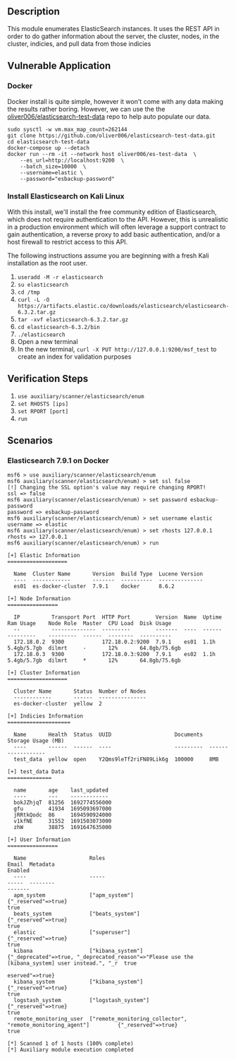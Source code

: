 ## Description
This module enumerates ElasticSearch instances. It uses the REST API
in order to do gather information about the server, the cluster, nodes,
in the cluster, indicies, and pull data from those indicies

## Vulnerable Application

### Docker

Docker install is quite simple, however it won't come with any data making the results rather boring.
However, we can use the the [oliver006/elasticsearch-test-data](https://github.com/oliver006/elasticsearch-test-data)
repo to help auto populate our data.

```
sudo sysctl -w vm.max_map_count=262144
git clone https://github.com/oliver006/elasticsearch-test-data.git
cd elasticsearch-test-data
docker-compose up --detach
docker run --rm -it --network host oliver006/es-test-data  \
    --es_url=http://localhost:9200  \
    --batch_size=10000  \
    --username=elastic \
    --password="esbackup-password"
```


### Install Elasticsearch on Kali Linux
With this install, we'll install the free community edition of Elasticsearch, which does not require authentication to the API. However, this is unrealistic in a production environment which will often leverage a support contract to gain authentication, a reverse proxy to add basic authentication, and/or a host firewall to restrict access to this API.

The following instructions assume you are beginning with a fresh Kali installation as the root user.

1. `useradd -M -r elasticsearch`
2. `su elasticsearch`
3. `cd /tmp`
4. `curl -L -O https://artifacts.elastic.co/downloads/elasticsearch/elasticsearch-6.3.2.tar.gz`
5. `tar -xvf elasticsearch-6.3.2.tar.gz`
6. `cd elasticsearch-6.3.2/bin`
7. `./elasticsearch`
8. Open a new terminal
9. In the new terminal, `curl -X PUT http://127.0.0.1:9200/msf_test` to create an index for validation purposes

## Verification Steps
1. `use auxiliary/scanner/elasticsearch/enum`
2. `set RHOSTS [ips]`
3. `set RPORT [port]`
4. `run`


## Scenarios
### Elasticsearch 7.9.1 on Docker
```
msf6 > use auxiliary/scanner/elasticsearch/enum
msf6 auxiliary(scanner/elasticsearch/enum) > set ssl false
[!] Changing the SSL option's value may require changing RPORT!
ssl => false
msf6 auxiliary(scanner/elasticsearch/enum) > set password esbackup-password
password => esbackup-password
msf6 auxiliary(scanner/elasticsearch/enum) > set username elastic
username => elastic
msf6 auxiliary(scanner/elasticsearch/enum) > set rhosts 127.0.0.1
rhosts => 127.0.0.1
msf6 auxiliary(scanner/elasticsearch/enum) > run

[+] Elastic Information
===================

  Name  Cluster Name       Version  Build Type  Lucene Version
  ----  ------------       -------  ----------  --------------
  es01  es-docker-cluster  7.9.1    docker      8.6.2

[+] Node Information
================

  IP          Transport Port  HTTP Port        Version  Name  Uptime  Ram Usage    Node Role  Master  CPU Load  Disk Usage
  --          --------------  ---------        -------  ----  ------  ---------    ---------  ------  --------  ----------
  172.18.0.2  9300            172.18.0.2:9200  7.9.1    es01  1.1h    5.4gb/5.7gb  dilmrt     -       12%       64.8gb/75.6gb
  172.18.0.3  9300            172.18.0.3:9200  7.9.1    es02  1.1h    5.4gb/5.7gb  dilmrt     *       12%       64.8gb/75.6gb

[+] Cluster Information
===================

  Cluster Name       Status  Number of Nodes
  ------------       ------  ---------------
  es-docker-cluster  yellow  2

[+] Indicies Information
====================

  Name       Health  Status  UUID                    Documents  Storage Usage (MB)
  ----       ------  ------  ----                    ---------  ------------------
  test_data  yellow  open    Y2Qms9leTf2riFN89Lik6g  100000     8MB

[+] test_data Data
==============

  name       age    last_updated
  ----       ---    ------------
  bokJZhjqT  81256  1692774556000
  gfu        41934  1695093697000
  jRRtkQodc  86     1694590924000
  v1kfNE     31552  1691503073000
  zhW        38875  1691647635000

[+] User Information
================

  Name                    Roles                                                       Email  Metadata                                                                                         Enabled
  ----                    -----                                                       -----  --------                                                                                         -------
  apm_system              ["apm_system"]                                                     {"_reserved"=>true}                                                                              true
  beats_system            ["beats_system"]                                                   {"_reserved"=>true}                                                                              true
  elastic                 ["superuser"]                                                      {"_reserved"=>true}                                                                              true
  kibana                  ["kibana_system"]                                                  {"_deprecated"=>true, "_deprecated_reason"=>"Please use the [kibana_system] user instead.", "_r  true
                                                                                             eserved"=>true}
  kibana_system           ["kibana_system"]                                                  {"_reserved"=>true}                                                                              true
  logstash_system         ["logstash_system"]                                                {"_reserved"=>true}                                                                              true
  remote_monitoring_user  ["remote_monitoring_collector", "remote_monitoring_agent"]         {"_reserved"=>true}                                                                              true

[*] Scanned 1 of 1 hosts (100% complete)
[*] Auxiliary module execution completed
```

